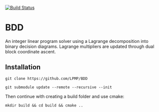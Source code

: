 [![Build Status](https://travis-ci.com/LPMP/BDD.svg?branch=main)](https://travis-ci.com/LPMP/BDD)

# BDD
An integer linear program solver using a Lagrange decomposition into binary decision diagrams. Lagrange multipliers are updated through dual block coordinate ascent.

## Installation

`git clone https://github.com/LPMP/BDD`

`git submodule update --remote --recursive --init`

Then continue with creating a build folder and use cmake:

`mkdir build && cd build && cmake ..`
